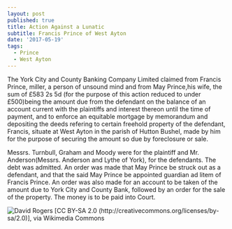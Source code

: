 ```yaml
---
layout: post
published: true
title: Action Against a Lunatic
subtitle: Francis Prince of West Ayton
date: '2017-05-19'
tags:
  - Prince
  - West Ayton
---
```


The York City and County Banking Company Limited claimed from Francis Prince, miller, a person of unsound mind and from May Prince,his wife, the sum of £583 2s 5d (for the purpose of this action reduced to under £500)being the amount due from the defendant on the balance of an account current with the plaintiffs and interest thereon until the time of payment, and to enforce an equitable mortgage by memorandum and depositing the deeds refering to certain freehold property of the defendant, Francis, situate at West Ayton in the parish of Hutton Bushel, made by him for the purpose of securing the amount so due by foreclosure or sale.

Messrs. Turnbull, Graham and Moody were for the plaintiff and Mr. Anderson(Messrs. Anderson and Lythe of York), for the defendants. The debt was admitted.  An order was made that May Prince be struck out as a defendant, and that the said May Prince be appointed guardian ad litem of Francis Prince.  An order was also made for an account to be taken of the amount due to York City and County Bank, followed by an order for the sale of the property. The money is to be paid into Court.

![David Rogers [CC BY-SA 2.0 (http://creativecommons.org/licenses/by-sa/2.0)], via Wikimedia Commons](https://upload.wikimedia.org/wikipedia/commons/3/38/West_Ayton_Mill_-_geograph.org.uk_-_1204172.jpg)